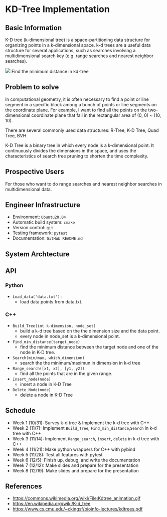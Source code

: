 # KD-Tree Implementation

## Basic Information
K-D tree (k-dimensional tree) is a space-partitioning data structure for organizing points in a k-dimensional space. k-d trees are a useful data structure for several applications, such as searches involving a multidimensional search key (e.g. range searches and nearest neighbor searches).

![](https://i.imgur.com/0VUKaEH.gif=500x)
Find the minimum distance in kd-tree

## Problem to solve
In computational geometry, it is often necessary to find a point or line segment in a specific block among a bunch of points or line segments on the coordinate plane. For example, I want to find all the points on the two-dimensional coordinate plane that fall in the rectangular area of (0, 0) ~ (10, 10).

There are several commonly used data structures: R-Tree, K-D Tree, Quad Tree, BVH.

K-D Tree is a binary tree in which every node is a k-dimensional point. It continuously divides the dimensions in the space, and uses the characteristics of search tree pruning to shorten the time complexity.

## Prospective Users
For those who want to do range searches and nearest neighbor searches in multidimensional data.

## Engineer Infrastructure
* Environment: `Ubuntu20.04`
* Automatic build system: `cmake`
* Version control: `git`
* Testing framework: `pytest`
* Documentation: `GitHub README.md`

## System Archtecture

## API
### Python
- `Load_data('data.txt'):`
    - load data points from data.txt.
### C++
- `Build_Tree(int k-dimension, node_set)`
    - build a k-d tree based on the the dimension size and the data point.
    - every node in node_set is a k-dimensional point.
- `Find_min_distance(target_node)`
    - find the minimum distance between the target node and one of the node in K-D tree.
- `Search(min/max, which_dimension)`
    - search the the minimum/maximun in dimension in k-d tree
- `Range_search([x1, x2], [y1, y2])`
    - find all the points that are in the given range.
- `Insert_node(node)`
    - insert a node in K-D Tree
- `Delete_Node(node)`
    - delete a node in K-D Tree

## Schedule
* Week 1 (10/31): Survey k-d tree & Implement the k-d tree with C++
* Week 2 (11/7): Implement `Build_Tree`, `Find_min_distance`,`Search` in k-d tree with C++
* Week 3 (11/14): Implement `Range_search`, `insert`, `delete` in k-d tree with C++
* Week 4 (11/21): Make python wrappers for C++ with pybind
* Week 5 (11/28): Test all features with pytest
* Week 6 (12/5): Finish up, debug, and write the documentation
* Week 7 (12/12): Make slides and prepare for the presentation
* Week 8 (12/19): Make slides and prepare for the presentation

## References
- https://commons.wikimedia.org/wiki/File:Kdtree_animation.gif
- https://en.wikipedia.org/wiki/K-d_tree
- https://www.cs.cmu.edu/~ckingsf/bioinfo-lectures/kdtrees.pdf

